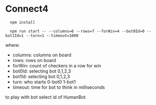 # Connect4

```shell
  npm install
```

```shell
  npm run start -- --columns=6 --rows=7 --forWin=4 --bot0Id=0 --bot1Id=1 --turn=1 --timeout=1000
```
where:
- columns: columns on board
- rows: rows on board
- forWin: count of checkers in a row for win
- bot0Id: selecting bot 0,1,2,3
- bot1Id: selecting bot 0,1,2,3
- turn: who starts 0-bot0  1-bot1
- timeout: time for bot to think in milliseconds

to play with bot select id of HumanBot 
